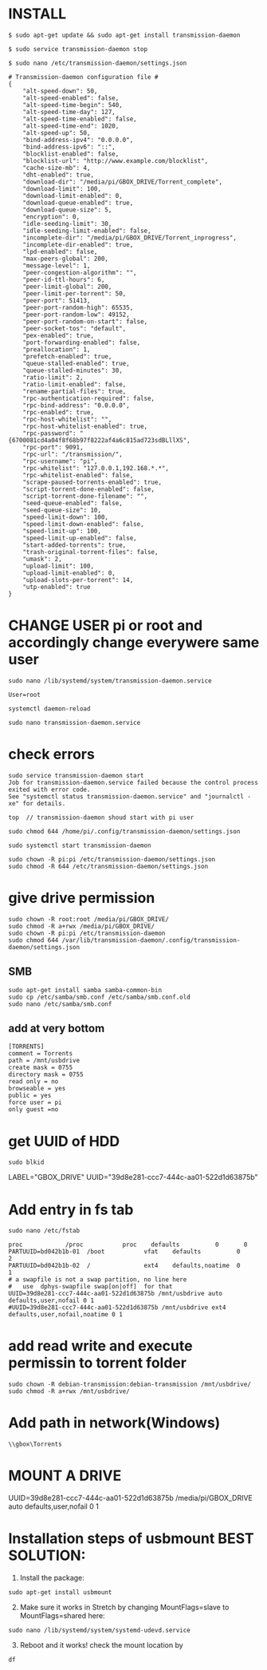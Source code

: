 # INSTALL 
```
$ sudo apt-get update && sudo apt-get install transmission-daemon
```
```
$ sudo service transmission-daemon stop
```
```
$ sudo nano /etc/transmission-daemon/settings.json
```
```
# Transmission-daemon configuration file #
{
    "alt-speed-down": 50,
    "alt-speed-enabled": false,
    "alt-speed-time-begin": 540,
    "alt-speed-time-day": 127,
    "alt-speed-time-enabled": false,
    "alt-speed-time-end": 1020,
    "alt-speed-up": 50,
    "bind-address-ipv4": "0.0.0.0",
    "bind-address-ipv6": "::",
    "blocklist-enabled": false,
    "blocklist-url": "http://www.example.com/blocklist",
    "cache-size-mb": 4,
    "dht-enabled": true,
    "download-dir": "/media/pi/GBOX_DRIVE/Torrent_complete",
    "download-limit": 100,
    "download-limit-enabled": 0,
    "download-queue-enabled": true,
    "download-queue-size": 5,
    "encryption": 0,
    "idle-seeding-limit": 30,
    "idle-seeding-limit-enabled": false,
    "incomplete-dir": "/media/pi/GBOX_DRIVE/Torrent_inprogress",
    "incomplete-dir-enabled": true,
    "lpd-enabled": false,
    "max-peers-global": 200,
    "message-level": 1,
    "peer-congestion-algorithm": "",
    "peer-id-ttl-hours": 6,
    "peer-limit-global": 200,
    "peer-limit-per-torrent": 50,
    "peer-port": 51413,
    "peer-port-random-high": 65535,
    "peer-port-random-low": 49152,
    "peer-port-random-on-start": false,
    "peer-socket-tos": "default",
    "pex-enabled": true,
    "port-forwarding-enabled": false,
    "preallocation": 1,
    "prefetch-enabled": true,
    "queue-stalled-enabled": true,
    "queue-stalled-minutes": 30,
    "ratio-limit": 2,
    "ratio-limit-enabled": false,
    "rename-partial-files": true,
    "rpc-authentication-required": false,
    "rpc-bind-address": "0.0.0.0",
    "rpc-enabled": true,
    "rpc-host-whitelist": "",
    "rpc-host-whitelist-enabled": true,
    "rpc-password": "{6700081cd4a04f8f68b97f8222af4a6c815ad723sdBLllXS",
    "rpc-port": 9091,
    "rpc-url": "/transmission/",
    "rpc-username": "pi",
    "rpc-whitelist": "127.0.0.1,192.168.*.*",
    "rpc-whitelist-enabled": false,
    "scrape-paused-torrents-enabled": true,
    "script-torrent-done-enabled": false,
    "script-torrent-done-filename": "",
    "seed-queue-enabled": false,
    "seed-queue-size": 10,
    "speed-limit-down": 100,
    "speed-limit-down-enabled": false,
    "speed-limit-up": 100,
    "speed-limit-up-enabled": false,
    "start-added-torrents": true,
    "trash-original-torrent-files": false,
    "umask": 2,
    "upload-limit": 100,
    "upload-limit-enabled": 0,
    "upload-slots-per-torrent": 14,
    "utp-enabled": true
}
```

# CHANGE USER pi or root and accordingly change everywere same user
```
sudo nano /lib/systemd/system/transmission-daemon.service
```
```
User=root
```
```
systemctl daemon-reload
```
```
sudo nano transmission-daemon.service
```

# check errors
```
sudo service transmission-daemon start
Job for transmission-daemon.service failed because the control process exited with error code.
See "systemctl status transmission-daemon.service" and "journalctl -xe" for details.
```
```
top  // transmission-daemon shoud start with pi user

sudo chmod 644 /home/pi/.config/transmission-daemon/settings.json

```


```
sudo systemctl start transmission-daemon
```
```
sudo chown -R pi:pi /etc/transmission-daemon/settings.json
sudo chmod -R 644 /etc/transmission-daemon/settings.json
```

# give drive permission
```
sudo chown -R root:root /media/pi/GBOX_DRIVE/
sudo chmod -R a+rwx /media/pi/GBOX_DRIVE/
sudo chown -R pi:pi /etc/transmission-daemon
sudo chmod 644 /var/lib/transmission-daemon/.config/transmission-daemon/settings.json
```
## SMB
```
sudo apt-get install samba samba-common-bin
sudo cp /etc/samba/smb.conf /etc/samba/smb.conf.old
sudo nano /etc/samba/smb.conf
```
## add at very bottom
```
[TORRENTS]
comment = Torrents
path = /mnt/usbdrive
create mask = 0755
directory mask = 0755
read only = no
browseable = yes
public = yes
force user = pi
only guest =no
```
# get UUID of HDD
```
sudo blkid
```
 LABEL="GBOX_DRIVE" UUID="39d8e281-ccc7-444c-aa01-522d1d63875b" 


# Add entry in fs tab
```
sudo nano /etc/fstab
```
```
proc            /proc           proc    defaults          0       0
PARTUUID=bd042b1b-01  /boot           vfat    defaults          0       2
PARTUUID=bd042b1b-02  /               ext4    defaults,noatime  0       1
# a swapfile is not a swap partition, no line here
#   use  dphys-swapfile swap[on|off]  for that
UUID=39d8e281-ccc7-444c-aa01-522d1d63875b /mnt/usbdrive auto defaults,user,nofail 0 1
#UUID=39d8e281-ccc7-444c-aa01-522d1d63875b /mnt/usbdrive ext4 defaults,user,nofail,noatime 0 1
```
# add read write and execute permissin to torrent folder
```
sudo chown -R debian-transmission:debian-transmission /mnt/usbdrive/
sudo chmod -R a+rwx /mnt/usbdrive/
```

# Add path in network(Windows)
```
\\gbox\Torrents
```

# MOUNT A DRIVE 
UUID=39d8e281-ccc7-444c-aa01-522d1d63875b /media/pi/GBOX_DRIVE auto defaults,user,nofail 0 1


# Installation steps of usbmount BEST SOLUTION:

1. Install the package:
```
sudo apt-get install usbmount
```
2. Make sure it works in Stretch by changing MountFlags=slave to MountFlags=shared here:
```
sudo nano /lib/systemd/system/systemd-udevd.service
```
3. Reboot and it works! check the mount location by
```
df
```
